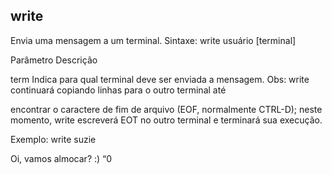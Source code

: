 ## write

Envia uma mensagem a um terminal.
Sintaxe: write usuário [terminal]

Parâmetro Descrição

 
term Indica para qual terminal deve ser enviada a
mensagem.
Obs: write continuará copiando linhas para o outro terminal até

encontrar o caractere de fim de arquivo (EOF, normalmente
CTRL-D); neste momento, write escreverá EOT no outro
terminal e terminará sua execução.

Exemplo:
write suzie

Oi, vamos almocar? :)
“0




